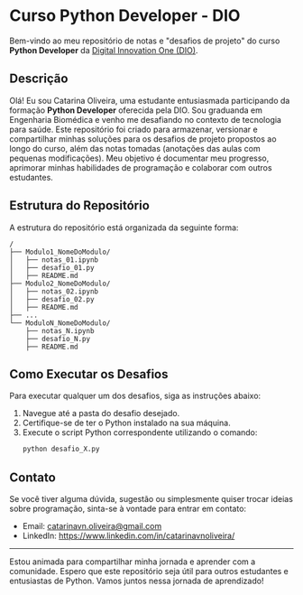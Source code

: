 # Curso Python Developer - DIO

Bem-vindo ao meu repositório de notas e "desafios de projeto" do curso **Python Developer** da [Digital Innovation One (DIO)](https://www.dio.me/).

## Descrição

Olá! Eu sou Catarina Oliveira, uma estudante entusiasmada participando da formação **Python Developer** oferecida pela DIO. Sou graduanda em Engenharia Biomédica e venho me desafiando no contexto de tecnologia para saúde. Este repositório foi criado para armazenar, versionar e compartilhar minhas soluções para os desafios de projeto propostos ao longo do curso, além das notas tomadas (anotações das aulas com pequenas modificações). Meu objetivo é documentar meu progresso, aprimorar minhas habilidades de programação e colaborar com outros estudantes.

## Estrutura do Repositório

A estrutura do repositório está organizada da seguinte forma:

```
/
├── Modulo1_NomeDoModulo/
│   ├── notas_01.ipynb
│   ├── desafio_01.py
│   ├── README.md
├── Modulo2_NomeDoModulo/
│   ├── notas_02.ipynb
│   ├── desafio_02.py
│   ├── README.md
├── ...
└── ModuloN_NomeDoModulo/
    ├── notas_N.ipynb
    ├── desafio_N.py
    ├── README.md
```

## Como Executar os Desafios

Para executar qualquer um dos desafios, siga as instruções abaixo:

1. Navegue até a pasta do desafio desejado.
2. Certifique-se de ter o Python instalado na sua máquina.
3. Execute o script Python correspondente utilizando o comando:
   ```bash
   python desafio_X.py
   ```

## Contato

Se você tiver alguma dúvida, sugestão ou simplesmente quiser trocar ideias sobre programação, sinta-se à vontade para entrar em contato:

- Email: catarinavn.oliveira@gmail.com
- LinkedIn: https://www.linkedin.com/in/catarinavnoliveira/

---

Estou animada para compartilhar minha jornada e aprender com a comunidade. Espero que este repositório seja útil para outros estudantes e entusiastas de Python. Vamos juntos nessa jornada de aprendizado!

```
